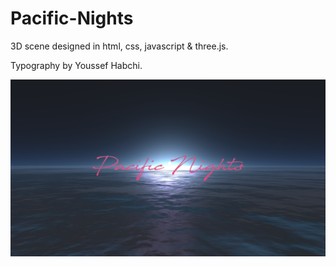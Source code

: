 # Pacific-Nights
3D scene designed in html, css, javascript & three.js.

Typography by Youssef Habchi.

![Preview](./screenshot/pacific-nights-screenshot.png)